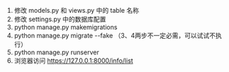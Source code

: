 1. 修改 models.py 和 views.py 中的 table 名称
2. 修改 settings.py 中的数据库配置
3. python manage.py makemigrations
4. python manage.py migrate --fake
（3、4两步不一定必需，可以试试不执行）
5. python manage.py runserver
6. 浏览器访问 https://127.0.0.1:8000/info/list